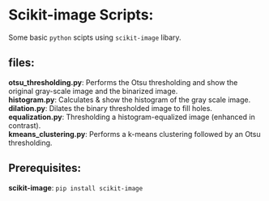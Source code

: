 # Scikit-image Scripts:
Some basic `python` scipts using `scikit-image` libary.

## files:
**otsu_thresholding.py**: Performs the Otsu thresholding and show the original gray-scale image and the binarized image.  
**histogram.py**: Calculates & show the histogram of the gray scale image.  
**dilation.py**: Dilates the binary thresholded image to fill holes.  
**equalization.py**: Thresholding a histogram-equalized image (enhanced in contrast).  
**kmeans_clustering.py**: Performs a k-means clustering followed by an Otsu thresholding.

## Prerequisites:
**scikit-image**: `pip install scikit-image`
